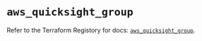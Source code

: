# `aws_quicksight_group`

Refer to the Terraform Registory for docs: [`aws_quicksight_group`](https://registry.terraform.io/providers/hashicorp/aws/3.76.1/docs/resources/quicksight_group).
